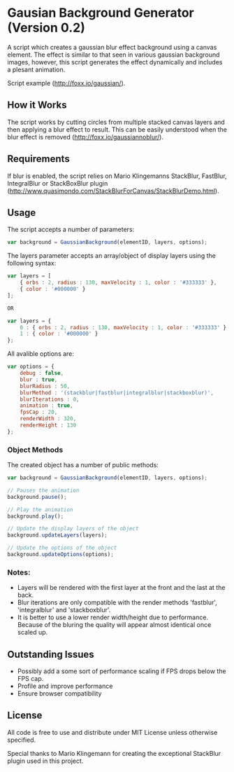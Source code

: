 # Gausian Background Generator (Version 0.2)
A script which creates a gaussian blur effect background using a canvas element. The effect is similar to that seen in various gaussian background images, however, this script generates the effect dynamically and includes a plesant animation.

Script example (http://foxx.io/gaussian/).

## How it Works
The script works by cutting circles from multiple stacked canvas layers and then applying a blur effect to result. This can be easily understood when the blur effect is removed (http://foxx.io/gaussiannoblur/).

## Requirements
If blur is enabled, the script relies on Mario Klingemanns StackBlur, FastBlur, IntegralBlur or StackBoxBlur plugin (http://www.quasimondo.com/StackBlurForCanvas/StackBlurDemo.html).

## Usage
The script accepts a number of parameters:

```javascript
var background = GaussianBackground(elementID, layers, options);
```

The layers parameter accepts an array/object of display layers using the following syntax:

```javascript
var layers = [
    { orbs : 2, radius : 130, maxVelocity : 1, color : '#333333' },
    { color : '#000000' }
];

OR

var layers = {
    0 : { orbs : 2, radius : 130, maxVelocity : 1, color : '#333333' },
    1 : { color : '#000000' }
};
```

All avalible options are:

```javascript
var options = {
    debug : false,
    blur : true,
    blurRadius : 50,
    blurMethod : '(stackblur|fastblur|integralblur|stackboxblur)',
    blurIterations : 0,
    animation : true,
    fpsCap : 20,
    renderWidth : 320,
    renderHeight : 130
};
```

### Object Methods

The created object has a number of public methods:

```javascript
var background = GaussianBackground(elementID, layers, options);

// Pauses the animation
background.pause();

// Play the animation
background.play();

// Update the display layers of the object
background.updateLayers(layers);

// Update the options of the object
background.updateOptions(options);
```

### Notes:
- Layers will be rendered with the first layer at the front and the last at the back.
- Blur iterations are only compatible with the render methods 'fastblur', 'integralblur' and 'stackboxblur'.
- It is better to use a lower render width/height due to performance. Because of the bluring the quality will appear almost identical once scaled up.

## Outstanding Issues
- Possibly add a some sort of performance scaling if FPS drops below the FPS cap.
- Profile and improve performance
- Ensure browser compatibility

## License
All code is free to use and distribute under MIT License unless otherwise specified.

Special thanks to Mario Klingemann for creating the exceptional StackBlur plugin used in this project.
